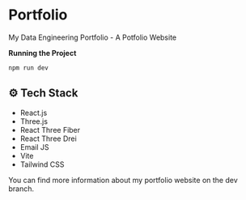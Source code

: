 # Portfolio
My Data Engineering Portfolio - A Potfolio Website

**Running the Project**

```bash
npm run dev
```

## <a name="tech-stack">⚙️ Tech Stack</a>

- React.js
- Three.js
- React Three Fiber
- React Three Drei
- Email JS
- Vite
- Tailwind CSS

You can find more information about my portfolio website on the dev branch. 
